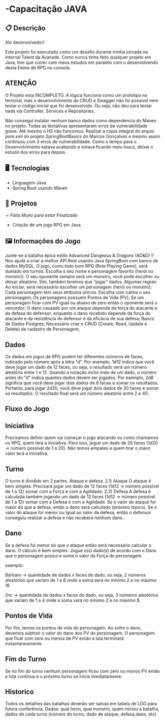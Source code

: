 # -Capacitação JAVA

## 📋 Descrição
Alo desenvolvedor!

Este projeto foi executado como um desafio durante minha jornada na Internal Talent da Avanade. Como nunca tinha feito qualquer projeto em Java, tive que correr com meus estudos em paralelo com o desenvolvendo desta Demo de RPG no console.

## ATENÇÃO
O Projeto esta INCOMPLETO. Á lógica funciona como um protótipo no terminal, mas o desenvolvimento do CRUD e Swagger não foi possível nem testar o código inicial que foi desenvolvido. Ou seja, não deu para testar nada via Controller, Services e Repositories.

Não consegui instalar nenhum banco dados como dependencia do Maven no projeto. Todas as tentativas apresentaram erros de vulnerabilidade grave. Até mesmo o H2 não funcionou. Realizei
a copia integral do arquio pom.xml do projeto SpringBootBasics do Marcos Gonçalves e mesmo assim continuou com 3 erros de vulnerabilidade. Como o tempo para o Desenvolvimento estava acabando e estava ficando meio louco, deixei o estudo dos erros para depois.

## 🖥️ Tecnologias

- Linguagem Java
- Spring Boot usando Maven


## 🎨 Projetos
*✓ Falta Muito para estar Finalizado*

- Criação de um jogo RPG em Java.

## 🖼️ Informações do Jogo

Junte-se à batalha épica estilo Advanced Dangeous & Dragons (AD&D) !! 
Nos ajude a criar a melhor API Rest usando Java SpringBoot com banco de dados MySQL.
O jogo, como todo bom RPG (Role Playing Game), será duelado em turnos. 
Escolha o seu nome e personagem favorito (herói ou monstro). 
O seu oponente sempre será um monstro, você pode escolher ou deixar aleatório.
Sim, também teremos que “jogar” dados.
Algumas regras:
Ao iniciar, será necessário escolher um personagem (herói ou monstro);
Cada personagem tem seus atributos únicos. Escolha com calma o seu personagem;
Os personagens possuem Pontos de Vida (PV);
Se um personagem ficar com PV igual ou abaixo de zero então o oponente será o vencedor;
O dano causado por um ataque depende da força do atacante e da defesa do defensor, enquanto o dano
recebido depende da força do atacante e da resistência do defensor e da eficácia de sua defesa;
Banco de Dados Postgres;
Necessário criar o CRUD (Create, Read, Update e Delete) de cadastro de Personagem;

## Dados
Os dados em jogos de RPG podem ter diferentes números de faces, indicado pelo número após a letra "d". Por
exemplo, 1d12 indica que você deve jogar um dado de 12 faces, ou seja, o resultado será um número aleatório entre
1 e 12.
Quando a notação inclui mais de um dado, o número antes do "d" indica quantos dados devem ser jogados. Por
exemplo, 2d8 significa que você deve jogar dois dados de 8 faces e somar os resultados.
Portanto, para jogar 2d20, você deve jogar dois dados de 20 faces e somar os resultados. O resultado final será um
número aleatório entre 2 e 40.

## Fluxo do Jogo

## Iniciativa
Precisamos definir quem vai começar o jogo atacando ou como chamamos no RPG, quem terá a iniciativa.
Para isso, jogue um dado de 20 faces (1d20 → número possível de 1 a 20).
Não temos empates e quem tirar o maior valor terá a iniciativa.

## Turno
O turno é dividido em 2 partes. Ataque e defesa.
2.1) Ataque
O ataque é bem simples. Precisará jogar um dado de 12 faces (1d12 → número possível de 1 a 12) somar com a Força e com a Agilidade.
2.2) Defesa
A defesa é calculada também jogando um dado de 12 faces (1d12 → número possível de 1 a 12) somar com a Defesa e com a Agilidade.
Se o valor do ataque for maior do que a defesa, então o dano será calculado (próximo tópico).
Se o valor do ataque for menor ou igual ao valor da defesa, então o defensor conseguiu realizar a defesa e não receberá nenhum dano..

## Dano
Se a defesa foi menor do que o ataque então será necessário calcular o dano.
O cálculo é bem simples.
Jogue o(s) dado(s) de acordo com o Dano que o personagem possui e some o valor da Força do personagem.

exemplo:

Bárbaro → quantidade de dados x faces do dado, ou seja, 2 números aleatórios que variam de 1 a 8 onde a soma será no mínimo 2 e no máximo 16.

Orc → quantidade de dados x faces do dado, ou seja, 3 números aleatórios que variam de 1 a 4 onde a soma será no mínimo 2 e no máximo 8.

## Pontos de Vida
Por fim, temos os pontos de vida do personagem.
Ao sofre o dano, devemos subtrair o valor do dano dos PV do personagem.
O personagem que ficar com zero ou menos de PV então a luta terminará instantaneamente.

## Fim do Turno
Se no fim do turno nenhum personagem ficou com zero ou menos PV então a luta continua e o próximo turno se inicia imediatamente.

## Historico
Todos os detalhes das batalhas deverão ser salvas em tabela de LOG para futura conferência.
Dados:
qual heroi, qual monstro, quem iniciou a batalha, dados de cada turno (número do turno, dado de ataque, defesa,dano, etc)



